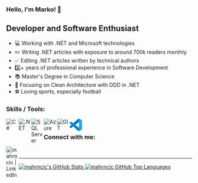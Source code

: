 ### Hello, I'm Marko! 👋

## Developer and Software Enthusiast

- 💻 Working with .NET and Microsoft technologies
- ✏️ Writing .NET articles with exposure to around 700k readers monthly
- ✅ Editing .NET articles written by technical authors
- 3️⃣+ years of professional experience in Software Development
- 📚 Master's Degree in Computer Science
- 📖 Focusing on Clean Architecture with DDD in .NET
- ⚽ Loving sports, especially football

### Skills / Tools:

[<img align="left" alt="C#" width="34px" src="https://cdn.worldvectorlogo.com/logos/c--4.svg" />][c#]
[<img align="left" alt=".NET" width="34px" src="https://upload.wikimedia.org/wikipedia/commons/thumb/7/7d/Microsoft_.NET_logo.svg/2048px-Microsoft_.NET_logo.svg.png" />][.net]
[<img align="left" alt="SQL Server" width="34px" src="https://cdn-icons-png.flaticon.com/512/3161/3161115.png" />][sqlserver]
[<img align="left" alt="Azure" width="36px" src="https://logosdownload.com/logo/microsoft-azure-logo-big.png" />][azure]
[<img align="left" alt="GIT" width="34px" src="https://git-scm.com/images/logos/downloads/Git-Icon-1788C.png" />][git]
[<img align="left" alt="Visual Studio Code" width="34px" src="https://raw.githubusercontent.com/github/explore/80688e429a7d4ef2fca1e82350fe8e3517d3494d/topics/visual-studio-code/visual-studio-code.png" />][vscode]

<br />

### Connect with me:

[<img align="left" alt="mahrncic | LinkedIn" width="34px" src="https://raw.githubusercontent.com/rahuldkjain/github-profile-readme-generator/master/src/images/icons/Social/linked-in-alt.svg" />][linkedin]

<br />

---

<a href="https://github.com/mahrncic">
  <img height="180em" src="https://github-readme-stats.vercel.app/api?username=mahrncic&show_icons=true&theme=dark&count_private=true" alt="mahrncic's GitHub Stats" />
  <img height="180em" src="https://github-readme-stats.vercel.app/api/top-langs/?username=mahrncic&theme=dark&layout=compact" 
    alt="mahrncic GitHub Top Languages" />
</a>

[linkedin]: https://www.linkedin.com/in/marko-hrncic
[vscode]: https://code.visualstudio.com/
[c#]: https://docs.microsoft.com/en-us/dotnet/csharp/
[.net]: https://dotnet.microsoft.com/en-us/
[sqlserver]: https://www.microsoft.com/en-us/sql-server
[angular]: https://angular.io/
[git]: https://git-scm.com/
[html]: https://developer.mozilla.org/en-US/docs/Web/HTML
[css]: https://www.w3schools.com/css/
[flutter]: https://flutter.dev/?gclid=CjwKCAiAiKuOBhBQEiwAId_sK1sIc9nsJqe1B7wCdpjX5TayKQIdPGhhHcvFAlwvo18a3nR5JLobJRoCgHUQAvD_BwE&gclsrc=aw.ds
[azure]: https://azure.microsoft.com/en-us/
